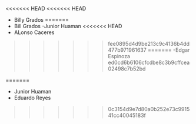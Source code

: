 <<<<<<< HEAD
<<<<<<< HEAD
- Billy Grados
=======
-   Bill Grados 
-Junior Huaman
<<<<<<< HEAD
- ALonso Caceres
>>>>>>> fee0895d4d9be213c9c4136b4dd477b971961637
=======
-Edgar Espinoza
>>>>>>> ed0cd6b6106cfcdbe8c3b9cffcea02498c7b52bd

=======
- Junior Huaman
- Eduardo Reyes
>>>>>>> 0c3154d9e7d80a0b252e73c991541cc40045183f
